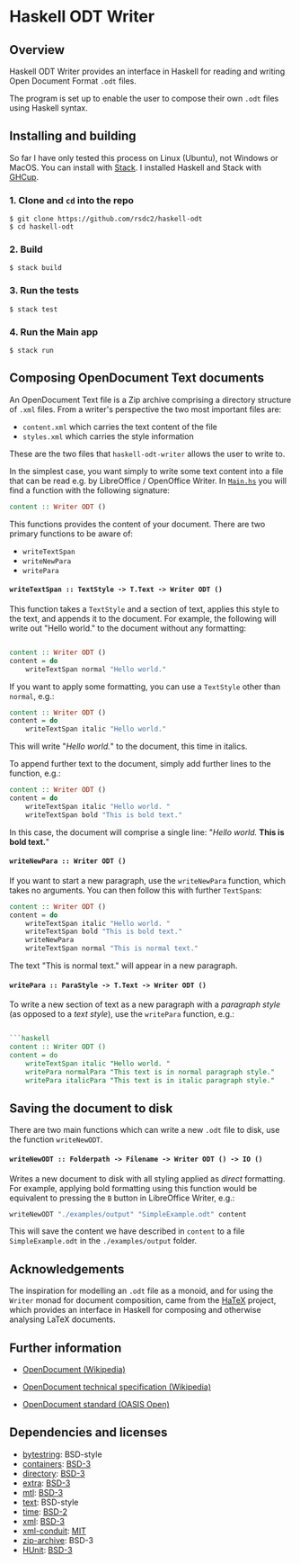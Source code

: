 # Haskell ODT Writer

## Overview

Haskell ODT Writer provides an interface in Haskell for reading and writing Open Document Format `.odt` files.

The program is set up to enable the user to compose their own `.odt` files using Haskell syntax. 

## Installing and building

So far I have only tested this process on Linux (Ubuntu), not Windows or MacOS. You can install with [Stack](https://docs.haskellstack.org/en/stable/). I installed Haskell and Stack with [GHCup](https://www.haskell.org/ghcup/). 

### 1. Clone and `cd` into the repo

```
$ git clone https://github.com/rsdc2/haskell-odt
$ cd haskell-odt
```

### 2. Build

```
$ stack build
```

### 3. Run the tests

```
$ stack test
```

### 4. Run the Main app

```
$ stack run
```

## Composing OpenDocument Text documents

An OpenDocument Text file is a Zip archive comprising a directory structure of `.xml` files. From a writer's perspective the two most important files are:

- `content.xml` which carries the text content of the file
- `styles.xml` which carries the style information

These are the two files that `haskell-odt-writer` allows the user to write to.

In the simplest case, you want simply to write some text content into a file that can be read e.g. by LibreOffice / OpenOffice Writer. In [`Main.hs`](app/Main.hs) you will find a function with the following signature:

```haskell
content :: Writer ODT ()
```

This functions provides the content of your document. There are two primary functions to be aware of:

- `writeTextSpan`
- `writeNewPara`
- `writePara` 

#### `writeTextSpan :: TextStyle -> T.Text -> Writer ODT ()`

This function takes a `TextStyle` and a section of text, applies this style to the text, and appends it to the document. For example, the following will write out "Hello world." to the document without any formatting:

```haskell

content :: Writer ODT ()
content = do
    writeTextSpan normal "Hello world."
```

If you want to apply some formatting, you can use a `TextStyle` other than `normal`, e.g.:

```haskell
content :: Writer ODT ()
content = do
    writeTextSpan italic "Hello world."
```

This will write "_Hello world._" to the document, this time in italics.

To append further text to the document, simply add further lines to the function, e.g.:

```haskell
content :: Writer ODT ()
content = do
    writeTextSpan italic "Hello world. "
    writeTextSpan bold "This is bold text."
```

In this case, the document will comprise a single line: "*Hello world.* **This is bold text.**"

#### `writeNewPara :: Writer ODT ()`

If you want to start a new paragraph, use the `writeNewPara` function, which takes no arguments. You can then follow this with further `TextSpan`s:

```haskell
content :: Writer ODT ()
content = do
    writeTextSpan italic "Hello world. "
    writeTextSpan bold "This is bold text."
    writeNewPara
    writeTextSpan normal "This is normal text."
```

The text "This is normal text." will appear in a new paragraph.


#### `writePara :: ParaStyle -> T.Text -> Writer ODT ()`

To write a new section of text as a new paragraph with a _paragraph style_ (as opposed to a _text style_), use the `writePara` function, e.g.:

```haskell

```haskell
content :: Writer ODT ()
content = do
    writeTextSpan italic "Hello world. "
    writePara normalPara "This text is in normal paragraph style."
    writePara italicPara "This text is in italic paragraph style."
```


## Saving the document to disk

There are two main functions which can write a new `.odt` file to disk, use the function `writeNewODT`.

#### `writeNewODT :: Folderpath -> Filename -> Writer ODT () -> IO ()`

Writes a new document to disk with all styling applied as _direct_ formatting. For example, applying bold formatting using this function would be equivalent to pressing the `B` button in LibreOffice Writer, e.g.:

```haskell
writeNewODT "./examples/output" "SimpleExample.odt" content
```

This will save the content we have described in `content` to a file `SimpleExample.odt` in the `./examples/output` folder.

<!-- - `writeNewODTWithStyles`: Writes a new document to disk with all styling applied via _styles_. Applying e.g. bold formatting using this function would be equivalent to using the `Strong Emphasis` style in LibreOffice Writer.  -->

<!-- ## Key concepts -->

## Acknowledgements 

The inspiration for modelling an `.odt` file as a monoid, and for using the `Writer` monad for document composition, came from the [HaTeX](https://gitlab.com/daniel-casanueva/haskell/HaTeX) project, which provides an interface in Haskell for composing and otherwise analysing LaTeX documents. 

## Further information

- [OpenDocument (Wikipedia)](https://en.wikipedia.org/wiki/OpenDocument)

- [OpenDocument technical specification (Wikipedia)](https://en.wikipedia.org/wiki/OpenDocument_technical_specification)

- [OpenDocument standard (OASIS Open)](https://www.oasis-open.org/2021/06/16/opendocument-v1-3-oasis-standard-published/)

## Dependencies and licenses

- [bytestring](https://hackage.haskell.org/package/bytestring-0.12.1.0/docs/Data-ByteString.html): BSD-style
- [containers](https://hackage.haskell.org/package/containers): [BSD-3](https://hackage.haskell.org/package/containers-0.7/src/LICENSE)
- [directory](https://hackage.haskell.org/package/directory): [BSD-3](https://hackage.haskell.org/package/directory-1.3.9.0/src/LICENSE)
- [extra](https://hackage.haskell.org/package/extra): [BSD-3](https://hackage.haskell.org/package/extra-1.8/src/LICENSE)
- [mtl](https://hackage.haskell.org/package/mtl): [BSD-3](https://hackage.haskell.org/package/mtl-2.3.1/src/LICENSE)
- [text](https://hackage.haskell.org/package/text-2.1.2/docs/Data-Text.html): BSD-style
- [time](https://hackage.haskell.org/package/time): [BSD-2](https://hackage.haskell.org/package/time-1.14/src/LICENSE)
- [xml](https://hackage.haskell.org/package/xml): [BSD-3](https://hackage.haskell.org/package/xml-1.3.14/src/LICENSE)
- [xml-conduit](https://hackage.haskell.org/package/xml-conduit): [MIT](https://hackage.haskell.org/package/xml-conduit-1.10.0.0/src/LICENSE)
- [zip-archive](https://hackage.haskell.org/package/zip-archive-0.4.3.2/docs/Codec-Archive-Zip.html): BSD-3
- [HUnit](https://hackage.haskell.org/package/HUnit): [BSD-3](https://hackage.haskell.org/package/HUnit-1.6.2.0/src/LICENSE)